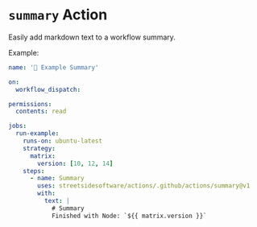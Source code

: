 # `summary` Action

Easily add markdown text to a workflow summary.

Example:

<!--- @@inject: ../../workflows/example-summary.yaml --->

```yaml
name: '📗 Example Summary'

on:
  workflow_dispatch:

permissions:
  contents: read

jobs:
  run-example:
    runs-on: ubuntu-latest
    strategy:
      matrix:
        version: [10, 12, 14]
    steps:
      - name: Summary
        uses: streetsidesoftware/actions/.github/actions/summary@v1
        with:
          text: |
            # Summary
            Finished with Node: `${{ matrix.version }}`
```

<!--- @@inject-end: ../../workflows/example-summary.yaml --->
